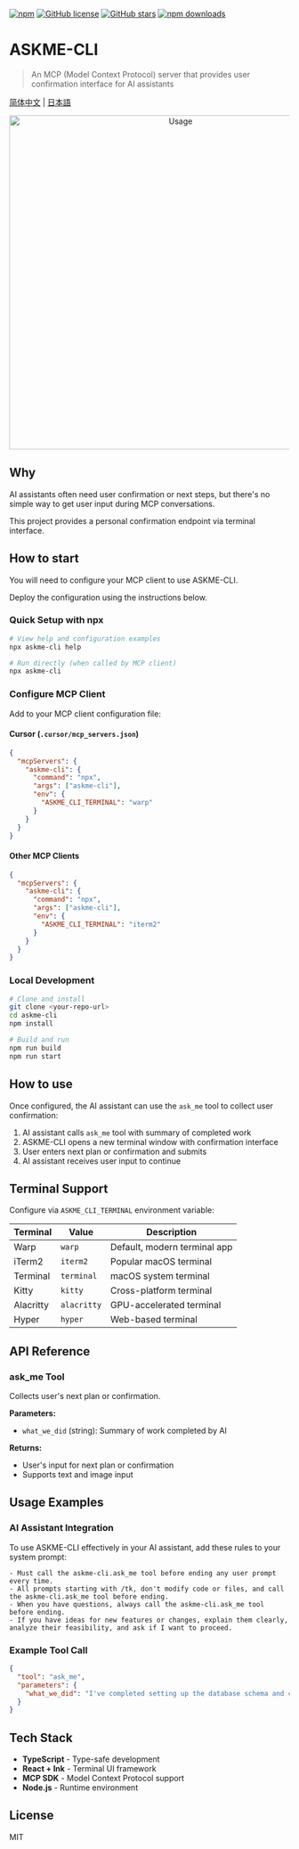 [![npm](https://img.shields.io/npm/v/askme-cli)](https://www.npmjs.com/package/askme-cli)
[![GitHub license](https://img.shields.io/github/license/rhyspenn/askme-cli)](https://github.com/rhyspenn/askme-cli/blob/main/LICENSE)
[![GitHub stars](https://img.shields.io/github/stars/rhyspenn/askme-cli)](https://github.com/rhyspenn/askme-cli)
[![npm downloads](https://img.shields.io/npm/dm/askme-cli)](https://www.npmjs.com/package/askme-cli)
# ASKME-CLI

> An MCP (Model Context Protocol) server that provides user confirmation interface for AI assistants

[简体中文](docs/README_zh.md) | [日本語](docs/README_ja.md)

<div align="center">
  <img src="https://github.com/user-attachments/assets/da71a4cc-69d6-459f-b0f3-7c64d2f22854" width="600" alt="Usage">
</div>

## Why

AI assistants often need user confirmation or next steps, but there's no simple way to get user input during MCP conversations.

This project provides a personal confirmation endpoint via terminal interface.

## How to start

You will need to configure your MCP client to use ASKME-CLI.

Deploy the configuration using the instructions below.

### Quick Setup with npx

```bash
# View help and configuration examples
npx askme-cli help

# Run directly (when called by MCP client)
npx askme-cli
```

### Configure MCP Client

Add to your MCP client configuration file:

#### Cursor (`.cursor/mcp_servers.json`)

```json
{
  "mcpServers": {
    "askme-cli": {
      "command": "npx",
      "args": ["askme-cli"],
      "env": {
        "ASKME_CLI_TERMINAL": "warp"
      }
    }
  }
}
```

#### Other MCP Clients

```json
{
  "mcpServers": {
    "askme-cli": {
      "command": "npx",
      "args": ["askme-cli"],
      "env": {
        "ASKME_CLI_TERMINAL": "iterm2"
      }
    }
  }
}
```

### Local Development

```bash
# Clone and install
git clone <your-repo-url>
cd askme-cli
npm install

# Build and run
npm run build
npm run start
```

## How to use

Once configured, the AI assistant can use the `ask_me` tool to collect user confirmation:

1. AI assistant calls `ask_me` tool with summary of completed work
2. ASKME-CLI opens a new terminal window with confirmation interface  
3. User enters next plan or confirmation and submits
4. AI assistant receives user input to continue

## Terminal Support

Configure via `ASKME_CLI_TERMINAL` environment variable:

| Terminal | Value | Description |
|----------|-------|-------------|
| Warp | `warp` | Default, modern terminal app |
| iTerm2 | `iterm2` | Popular macOS terminal |
| Terminal | `terminal` | macOS system terminal |
| Kitty | `kitty` | Cross-platform terminal |
| Alacritty | `alacritty` | GPU-accelerated terminal |
| Hyper | `hyper` | Web-based terminal |

## API Reference

### ask_me Tool

Collects user's next plan or confirmation.

**Parameters:**
- `what_we_did` (string): Summary of work completed by AI

**Returns:**
- User's input for next plan or confirmation
- Supports text and image input

## Usage Examples

### AI Assistant Integration

To use ASKME-CLI effectively in your AI assistant, add these rules to your system prompt:

```
- Must call the askme-cli.ask_me tool before ending any user prompt every time.
- All prompts starting with /tk, don't modify code or files, and call the askme-cli.ask_me tool before ending.
- When you have questions, always call the askme-cli.ask_me tool before ending.
- If you have ideas for new features or changes, explain them clearly, analyze their feasibility, and ask if I want to proceed.
```

### Example Tool Call

```json
{
  "tool": "ask_me",
  "parameters": {
    "what_we_did": "I've completed setting up the database schema and created the user authentication endpoints. The API is now ready for testing."
  }
}
```

## Tech Stack

- **TypeScript** - Type-safe development
- **React + Ink** - Terminal UI framework  
- **MCP SDK** - Model Context Protocol support
- **Node.js** - Runtime environment

## License

MIT
